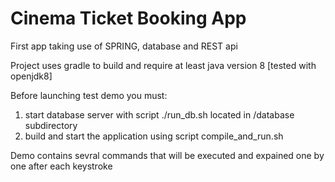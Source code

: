 # Cinema Ticket Booking App
First app taking use of SPRING, database and REST api

Project uses gradle to build and require at least java version 8 [tested with openjdk8]

Before launching test demo you must:
1. start database server with script ./run_db.sh located in /database subdirectory
2. build and start the application using script compile_and_run.sh

Demo contains sevral commands that will be executed and expained one by one after each keystroke
